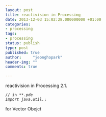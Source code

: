 ```yaml
---
layout: post
title: reactivision in Processing
date: 2013-12-03 15:02:28.000000000 +01:00
categories:
- processing
tags:
- processing
status: publish
type: post
published: true
author:     "jeonghopark"
header-img: ""
comments: true

---
```

reactivision in Processing 2.1.
<pre><code>// in **<em>.pde
import java.util.</em>;</code></pre>    
for Vector Obejct
